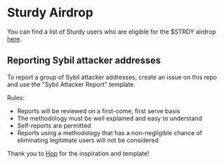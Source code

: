 # Sturdy Airdrop

You can find a list of Sturdy users who are eligible for the $STRDY airdrop [here](https://docs.google.com/spreadsheets/d/1pJNdasVTW-dhhuUic3hFuwfCULcAUd_xYCRf-yAHZzw/edit?usp=sharing). 


## Reporting Sybil attacker addresses

To report a group of Sybil attacker addresses, create an issue on this repo and use the "Sybil Attacker Report" template.

Rules:
* Reports will be reviewed on a first-come, first serve basis
* The methodology must be well explained and easy to understand
* Self-reports are permitted
* Reports using a methodology that has a non-negligible chance of eliminating legitimate users will not be considered

Thank you to [Hop](https://hop.exchange/) for the inspiration and template!
